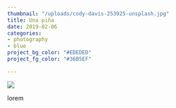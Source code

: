 ```yaml
---
thumbnail: "/uploads/cody-davis-253925-unsplash.jpg"
title: Una piña
date: 2019-02-06
categories:
- photography
- blue
project_bg_color: "#EDEDED"
project_fg_color: "#36B5EF"

---
```

![](/uploads/cody-davis-253925-unsplash.jpg)

lorem 